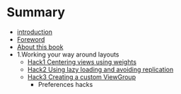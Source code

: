 # Summary

* [introduction](README.md)
* [Foreword](foreword.md)
* [About this book](about_this_book.md)
* 1.Working your way around layouts
   * [Hack1 Centering views using weights](1.working_your_way_around_layouts/hack1_centering_views_using_weights.md)
   * [Hack2 Using lazy loading and avoiding replication](1.working_your_way_around_layouts/hack2_using_lazy_loading_and_avoiding_replication.md)
   * [Hack3 Creating a custom ViewGroup](1.working_your_way_around_layouts/hack3_creating_a_custom_viewgroup.md)
       * Preferences hacks

